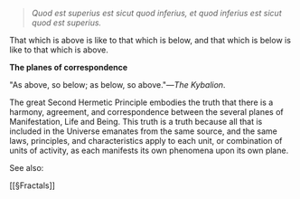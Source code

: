 > _Quod est superius est sicut quod inferius, et quod inferius est sicut quod est superius._

That which is above is like to that which is below, and that which is below is like to that which is above.

**The planes of correspondence**

"As above, so below; as below, so above."—_The Kybalion_.

The great Second Hermetic Principle embodies the truth that there is a harmony, agreement, and correspondence between the several planes of Manifestation, Life and Being. This truth is a truth because all that is included in the Universe emanates from the same source, and the same laws, principles, and characteristics apply to each unit, or combination of units of activity, as each manifests its own phenomena upon its own plane.

See also: 

[[§Fractals]]